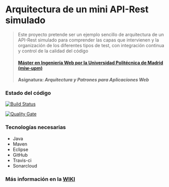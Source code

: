 # Arquitectura de un mini API-Rest simulado
> Este proyecto pretende ser un ejemplo sencillo de arquitectura de un API-Rest simulado para comprender las capas que intervienen y la organización de los diferentes tipos de test, con integración continua y control de la calidad del código
> #### [Máster en Ingeniería Web por la Universidad Politécnica de Madrid (miw-upm)](http://miw.etsisi.upm.es)
> #### Asignatura: *Arquitectura y Patrones para Aplicaciones Web*

### Estado del código

[![Build Status](https://travis-ci.org/miw-upm/APAW-api-themes.svg?branch=develop)](https://travis-ci.org/miw-upm/APAW-api-themes)

[![Quality Gate](https://sonarcloud.io/api/badges/gate?key=es.upm.miw:APAW-api-themes)](https://sonarcloud.io/dashboard/index/es.upm.miw:APAW-api-themes)

### Tecnologías necesarias
* Java
* Maven
* Eclipse
* GitHub
* Travis-ci
* Sonarcloud

### Más información en la [WIKI](../../wiki)

